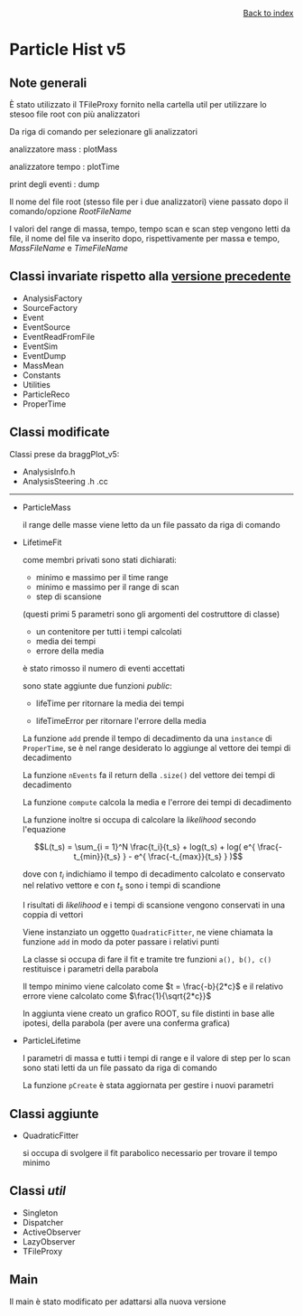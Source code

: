 <div style="text-align: right">

[Back to index](../README.md)
</div>

# Particle Hist v5

## Note generali

È stato utilizzato il TFileProxy fornito nella cartella util per utilizzare lo stesoo file root con più analizzatori

Da riga di comando per selezionare gli analizzatori

analizzatore mass  : plotMass

analizzatore tempo : plotTime

print degli eventi   : dump

Il nome del file root (stesso file per i due analizzatori) viene passato dopo il comando/opzione *RootFileName*

I valori del range di massa, tempo, tempo scan e scan step vengono letti da file, il nome del file va inserito dopo, rispettivamente per massa e tempo, *MassFileName* e *TimeFileName*

## Classi invariate rispetto alla [versione precedente](../hist_v4/readme.md)

- AnalysisFactory
- SourceFactory
- Event
- EventSource
- EventReadFromFile
- EventSim
- EventDump
- MassMean
- Constants
- Utilities
- ParticleReco
- ProperTime

## Classi modificate

Classi prese da braggPlot_v5:

- AnalysisInfo.h
- AnalysisSteering .h .cc

---

- ParticleMass

	il range delle masse viene letto da un file passato da riga di comando

- LifetimeFit

	come membri privati sono stati dichiarati:
	
	- minimo e massimo per il time range
	- minimo e massimo per il range di scan 
	- step di scansione

	(questi primi 5 parametri sono gli argomenti del costruttore di classe)

	- un contenitore per tutti i tempi calcolati
	- media dei tempi
	- errore della media

	è stato rimosso il numero di eventi accettati

	sono state aggiunte due funzioni *public*:

	- lifeTime per ritornare la media dei tempi

	- lifeTimeError per ritornare l'errore della media


	La funzione `add` prende il tempo di decadimento da una `instance` di `ProperTime`, se è nel range desiderato lo aggiunge al vettore dei tempi di decadimento

	La funzione `nEvents` fa il return della `.size()` del vettore dei tempi di decadimento

	La funzione `compute` calcola la media e l'errore dei tempi di decadimento

	La funzione inoltre si occupa di calcolare la *likelihood* secondo l'equazione 

	$$L(t_s) = \sum_{i = 1}^N \frac{t_i}{t_s} + log(t_s) + log( e^{ \frac{-t_{min}}{t_s} } - e^{ \frac{-t_{max}}{t_s} } )$$

	dove con $t_i$ indichiamo il tempo di decadimento calcolato e conservato nel relativo vettore e con $t_s$ sono i tempi di scandione

	I risultati di *likelihood* e i tempi di scansione vengono conservati in una coppia di vettori

	Viene instanziato un oggetto `QuadraticFitter`, ne viene chiamata la funzione `add` in modo da poter passare i relativi punti

	La classe si occupa di fare il fit e tramite tre funzioni `a(), b(), c()` restituisce i parametri della parabola

	Il tempo minimo viene calcolato come $t = \frac{-b}{2*c}$ e il relativo errore viene calcolato come $\frac{1}{\sqrt{2*c}}$

	In aggiunta viene creato un grafico ROOT, su file distinti in base alle ipotesi, della parabola (per avere una conferma grafica)

- ParticleLifetime

	I parametri di massa e tutti i tempi di range e il valore di step per lo scan sono stati letti da un file passato da riga di comando

	La funzione `pCreate` è stata aggiornata per gestire i nuovi parametri


	

## Classi aggiunte 

- QuadraticFitter

	si occupa di svolgere il fit parabolico necessario per trovare il tempo minimo


## Classi *util*

- Singleton
- Dispatcher
- ActiveObserver
- LazyObserver
- TFileProxy

## Main

Il main è stato modificato per adattarsi alla nuova versione
